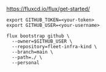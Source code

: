 https://fluxcd.io/flux/get-started/

```
export GITHUB_TOKEN=<your-token>
export GITHUB_USER=<your-username>
```

```
flux bootstrap github \
  --owner=$GITHUB_USER \
  --repository=fleet-infra-kind \
  --branch=main \
  --path=./ \
  --personal
```
